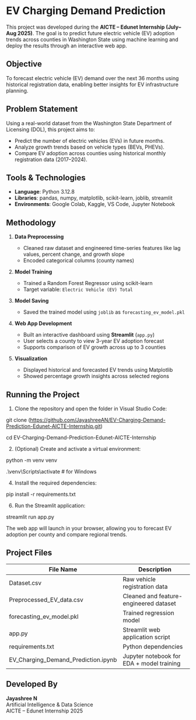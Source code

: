 # EV Charging Demand Prediction

This project was developed during the **AICTE – Edunet Internship (July–Aug 2025)**. The goal is to predict future electric vehicle (EV) adoption trends across counties in Washington State using machine learning and deploy the results through an interactive web app.

## Objective

To forecast electric vehicle (EV) demand over the next 36 months using historical registration data, enabling better insights for EV infrastructure planning.

## Problem Statement

Using a real-world dataset from the Washington State Department of Licensing (DOL), this project aims to:

- Predict the number of electric vehicles (EVs) in future months.
- Analyze growth trends based on vehicle types (BEVs, PHEVs).
- Compare EV adoption across counties using historical monthly registration data (2017–2024).

## Tools & Technologies

- **Language**: Python 3.12.8  
- **Libraries**: pandas, numpy, matplotlib, scikit-learn, joblib, streamlit  
- **Environments**: Google Colab, Kaggle, VS Code, Jupyter Notebook

## Methodology

1. **Data Preprocessing**  
   - Cleaned raw dataset and engineered time-series features like lag values, percent change, and growth slope  
   - Encoded categorical columns (county names)

2. **Model Training**  
   - Trained a Random Forest Regressor using scikit-learn  
   - Target variable: `Electric Vehicle (EV) Total`

3. **Model Saving**  
   - Saved the trained model using `joblib` as `forecasting_ev_model.pkl`

4. **Web App Development**  
   - Built an interactive dashboard using **Streamlit** (`app.py`)  
   - User selects a county to view 3-year EV adoption forecast  
   - Supports comparison of EV growth across up to 3 counties

5. **Visualization**  
   - Displayed historical and forecasted EV trends using Matplotlib  
   - Showed percentage growth insights across selected regions

## Running the Project

1. Clone the repository and open the folder in Visual Studio Code:
   
git clone (https://github.com/JayashreeAN/EV-Charging-Demand-Prediction-Edunet-AICTE-Internship.git)

cd EV-Charging-Demand-Prediction-Edunet-AICTE-Internship

2. (Optional) Create and activate a virtual environment:
   
python -m venv venv

.\venv\Scripts\activate   # for Windows 

4. Install the required dependencies:
   
pip install -r requirements.txt

6. Run the Streamlit application:
 
streamlit run app.py

The web app will launch in your browser, allowing you to forecast EV adoption per county and compare regional trends.

## Project Files

| File Name                        | Description                                |
|----------------------------------|--------------------------------------------|
| Dataset.csv                      | Raw vehicle registration data              |
| Preprocessed_EV_data.csv         | Cleaned and feature-engineered dataset     |
| forecasting_ev_model.pkl         | Trained regression model                   |
| app.py                           | Streamlit web application script           |
| requirements.txt                 | Python dependencies                        |
| EV_Charging_Demand_Prediction.ipynb | Jupyter notebook for EDA + model training |

## Developed By

**Jayashree N**  
Artificial Intelligence & Data Science  
AICTE – Edunet Internship 2025

